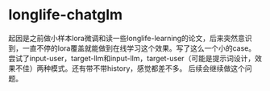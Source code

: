 # longlife-chatglm
起因是之前做小样本lora微调和读一些longlife-learning的论文，后来突然意识到，一直不停的lora覆盖就能做到在线学习这个效果。写了这么一个小的case。
尝试了input-user，target-llm和input-llm，target-user（可能是提示词设计，效果不佳）两种模式。还有带不带history，感觉都差不多。
后续会继续做这个问题。
